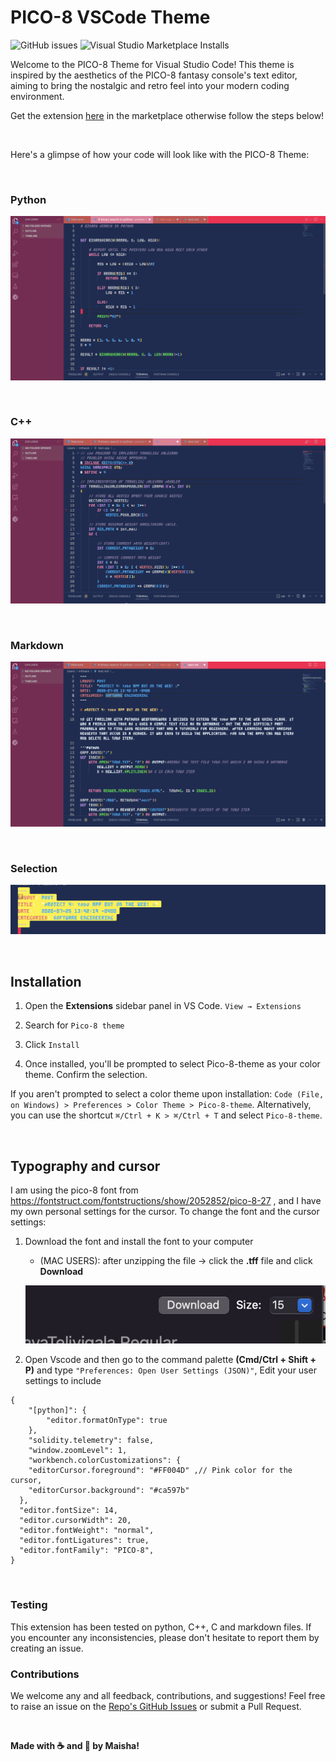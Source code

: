 # PICO-8 VSCode Theme

![GitHub issues](https://img.shields.io/github/issues/maishathasin/vscode-pico8)
![Visual Studio Marketplace Installs](https://img.shields.io/visual-studio-marketplace/i/%20mai314.pico-8-theme)



Welcome to the PICO-8 Theme for Visual Studio Code! This theme is inspired by the aesthetics of the PICO-8 fantasy console's text editor, aiming to bring the nostalgic and retro feel into your modern coding environment.

Get the extension [here](https://marketplace.visualstudio.com/items?itemName=mai314.pico-8-theme) in the marketplace otherwise follow the steps below! 



</br>

Here's a glimpse of how your code will look like with the PICO-8 Theme:

</br>

### Python
![Python](pico-8-theme/images/Python-theme.png)



</br>

### C++
![C++](pico-8-theme/images/cpp-theme.png)

</br>

### Markdown
![Markdown](pico-8-theme/images/Markdown-theme.png)

</br>

### Selection
![Selection](pico-8-theme/images/selection-theme.png)

</br>

## Installation

1. Open the **Extensions** sidebar panel in VS Code. `View → Extensions`

2. Search for `Pico-8 theme`

3. Click `Install`

4. Once installed, you'll be prompted to select Pico-8-theme as your color theme. Confirm the selection.

If you aren't prompted to select a color theme upon installation: `Code (File, on Windows) > Preferences > Color Theme > Pico-8-theme`. Alternatively, you can use the shortcut `⌘/Ctrl + K > ⌘/Ctrl + T` and select `Pico-8-theme`.

<br />

## Typography and cursor 

I am using the pico-8 font from https://fontstruct.com/fontstructions/show/2052852/pico-8-27 , and I  have my own personal settings for the cursor. To change the font and the cursor settings:

1. Download the font and install the font to your computer
    - (MAC USERS): after unzipping the file -> click the **.tff** file and click **Download** 

    ![Download](pico-8-theme/images/download-button-font.png)



2. Open Vscode and then go to the command palette **(Cmd/Ctrl + Shift + P)** and type `"Preferences: Open User Settings (JSON)"`, Edit your user settings to include

```
{
    "[python]": {
        "editor.formatOnType": true
    },
    "solidity.telemetry": false,
    "window.zoomLevel": 1,
    "workbench.colorCustomizations": {
    "editorCursor.foreground": "#FF004D" ,// Pink color for the cursor,
    "editorCursor.background": "#ca597b"  
  },
  "editor.fontSize": 14,
  "editor.cursorWidth": 20,
  "editor.fontWeight": "normal",
  "editor.fontLigatures": true,
  "editor.fontFamily": "PICO-8",
}
``` 


</br>

### Testing 

This extension has been tested on python, C++, C and markdown files. If you encounter any inconsistencies, please don't hesitate to report them by creating an issue.

### Contributions

We welcome any and all feedback, contributions, and suggestions! Feel free to raise an issue on the [Repo's GitHub Issues](https://github.com/maishathasin/vscode-pico8/issues) or submit a Pull Request.

<br/>


**Made with ☕️ and 🌯 by Maisha!**
